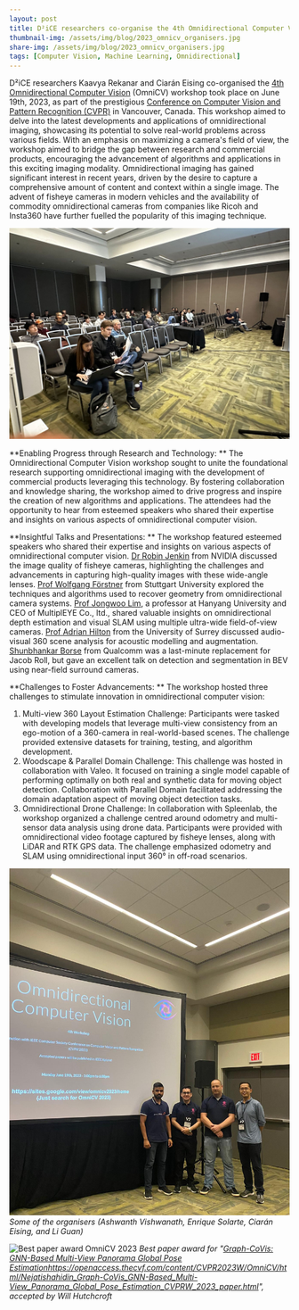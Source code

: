 ```yaml
---
layout: post
title: D²iCE researchers co-organise the 4th Omnidirectional Computer Vision Workshop at CVPR'2023
thumbnail-img: /assets/img/blog/2023_omnicv_organisers.jpg
share-img: /assets/img/blog/2023_omnicv_organisers.jpg
tags: [Computer Vision, Machine Learning, Omnidirectional]
---
```

D²iCE researchers Kaavya Rekanar and Ciarán Eising co-organised the [4th Omnidirectional Computer Vision](https://sites.google.com/view/omnicv2023) (OmniCV) workshop took place on June 19th, 2023, as part of the prestigious [Conference on Computer Vision and Pattern Recognition (CVPR)](https://cvpr2023.thecvf.com/) in Vancouver, Canada. This workshop aimed to delve into the latest developments and applications of omnidirectional imaging, showcasing its potential to solve real-world problems across various fields. With an emphasis on maximizing a camera's field of view, the workshop aimed to bridge the gap between research and commercial products, encouraging the advancement of algorithms and applications in this exciting imaging modality.
Omnidirectional imaging has gained significant interest in recent years, driven by the desire to capture a comprehensive amount of content and context within a single image. The advent of fisheye cameras in modern vehicles and the availability of commodity omnidirectional cameras from companies like Ricoh and Insta360 have further fuelled the popularity of this imaging technique. 

![Attendees at OmniCV 2023](/assets/img/blog/2023_omnicv_crowd.jpg)

**Enabling Progress through Research and Technology: **
The Omnidirectional Computer Vision workshop sought to unite the foundational research supporting omnidirectional imaging with the development of commercial products leveraging this technology. By fostering collaboration and knowledge sharing, the workshop aimed to drive progress and inspire the creation of new algorithms and applications. The attendees had the opportunity to hear from esteemed speakers who shared their expertise and insights on various aspects of omnidirectional computer vision.

**Insightful Talks and Presentations:  **
The workshop featured esteemed speakers who shared their expertise and insights on various aspects of omnidirectional computer vision. [Dr Robin Jenkin](https://www.google.com/url?q=https%3A%2F%2Fwww.linkedin.com%2Fin%2Frobinjenkin%2F&sa=D&sntz=1&usg=AOvVaw2LKWBlLL65aBBtowKcJIEx) from NVIDIA discussed the image quality of fisheye cameras, highlighting the challenges and advancements in capturing high-quality images with these wide-angle lenses. [Prof Wolfgang Förstner](https://www.google.com/url?q=https%3A%2F%2Fwww.ipb.uni-bonn.de%2Fpeople%2Fwolfgang-forstner%2F&sa=D&sntz=1&usg=AOvVaw3vWv1Diu4ihYjvCRdwSgIo) from Stuttgart University explored the techniques and algorithms used to recover geometry from omnidirectional camera systems. [Prof Jongwoo Lim](http://www.google.com/url?q=http%3A%2F%2Fcvlab.hanyang.ac.kr%2F~jwlim%2F&sa=D&sntz=1&usg=AOvVaw02_gLBXcK5LBcKe61w-6XT), a professor at Hanyang University and CEO of MultiplEYE Co., ltd., shared valuable insights on omnidirectional depth estimation and visual SLAM using multiple ultra-wide field-of-view cameras. [Prof Adrian Hilton](https://www.google.com/url?q=https%3A%2F%2Fwww.surrey.ac.uk%2Fpeople%2Fadrian-hilton&sa=D&sntz=1&usg=AOvVaw3JGx0vXqA-fYszKDvnGIdw) from the University of Surrey discussed audio-visual 360 scene analysis for acoustic modelling and augmentation. [Shunbhankar Borse](https://www.linkedin.com/in/shubhankarborse/) from Qualcomm was a last-minute replacement for Jacob Roll, but gave an excellent talk on detection and segmentation in BEV using near-field surround cameras.

**Challenges to Foster Advancements: **
The workshop hosted three challenges to stimulate innovation in omnidirectional computer vision:
1.	Multi-view 360 Layout Estimation Challenge:  Participants were tasked with developing models that leverage multi-view consistency from an ego-motion of a 360-camera in real-world-based scenes. The challenge provided extensive datasets for training, testing, and algorithm development. 
2.	Woodscape & Parallel Domain Challenge: This challenge was hosted in collaboration with Valeo. It focused on training a single model capable of performing optimally on both real and synthetic data for moving object detection. Collaboration with Parallel Domain facilitated addressing the domain adaptation aspect of moving object detection tasks.
3.	Omnidirectional Drone Challenge: In collaboration with Spleenlab, the workshop organized a challenge centred around odometry and multi-sensor data analysis using drone data. Participants were provided with omnidirectional video footage captured by fisheye lenses, along with LiDAR and RTK GPS data. The challenge emphasized odometry and SLAM using omnidirectional input 360° in off-road scenarios.

![Attendees at OmniCV 2023](/assets/img/blog/2023_omnicv_organisers.jpg)
_Some of the organisers (Ashwanth Vishwanath, Enrique Solarte, Ciarán Eising, and Li Guan)_

![Best paper award OmniCV 2023](/assets/img/blog/2023_best_paper.jpg)
_Best paper award for "[Graph-CoVis: GNN-Based Multi-View Panorama Global Pose Estimation](https://openaccess.thecvf.com/content/CVPR2023W/OmniCV/html/Nejatishahidin_Graph-CoVis_GNN-Based_Multi-View_Panorama_Global_Pose_Estimation_CVPRW_2023_paper.html)https://openaccess.thecvf.com/content/CVPR2023W/OmniCV/html/Nejatishahidin_Graph-CoVis_GNN-Based_Multi-View_Panorama_Global_Pose_Estimation_CVPRW_2023_paper.html", accepted by Will Hutchcroft_
